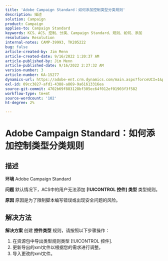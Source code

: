 ```yaml
---
title: 'Adobe Campaign Standard：如何添加控制类型分类规则'
description: 描述
solution: Campaign
product: Campaign
applies-to: Campaign Standard
keywords: KCS、ACS、控制、分类、Campaign Standard、规则、如何、添加
resolution: Resolution
internal-notes: CAMP-39993, TK205222
bug: false
article-created-by: Jim Menn
article-created-date: 9/16/2022 1:20:37 AM
article-published-by: Jim Menn
article-published-date: 9/16/2022 2:27:32 AM
version-number: 3
article-number: KA-15277
dynamics-url: https://adobe-ent.crm.dynamics.com/main.aspx?forceUCI=1&pagetype=entityrecord&etn=knowledgearticle&id=7b5e60c4-5d35-ed11-9db1-0022480866ad
exl-id: 09cc3827-afd1-4388-a869-9a61613316ea
source-git-commit: 4702b69f883128bf305ec64f012ef01903f3f582
workflow-type: tm+mt
source-wordcount: '102'
ht-degree: 2%

---
```


# Adobe Campaign Standard：如何添加控制类型分类规则

## 描述


<b>环境</b>
Adobe Campaign Standard

<b>问题</b>
默认情况下，ACS中的用户无法添加 <b>[!UICONTROL 控件] 类型</b> 类型规则。

<b>原因</b>
原因是为了限制脚本编写错误或出现安全问题的风险。


## 解决方法


<b>解决方案</b>
创建 <b>控件类型</b> 规则，请按照以下步骤操作：

1. 在资源包中导出类型规则类型 [!UICONTROL 控件].
2. 更新导出的xml文件以根据您的需求进行调整。
3. 导入更改的xml文件。
